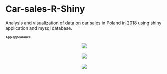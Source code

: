 # Car-sales-R-Shiny
Analysis and visualization of data on car sales in Poland in 2018 using shiny application and mysql database.


<b><h3 style="font-size:10">App appearance:</h3></b>

<p align="center">
  <img src="https://user-images.githubusercontent.com/84354098/205621042-d705bcf7-6c5a-4fd6-ab23-193457e22076.png" >
  <br><br>
  <img src="https://user-images.githubusercontent.com/84354098/205621202-c84806f2-833a-422f-a3dd-5dfd685d80b3.png" >
  <br><br>
  <img src="https://user-images.githubusercontent.com/84354098/205621236-41d62d9b-46f4-439a-9d7a-b0b2ec7ed068.png" >
</p>

